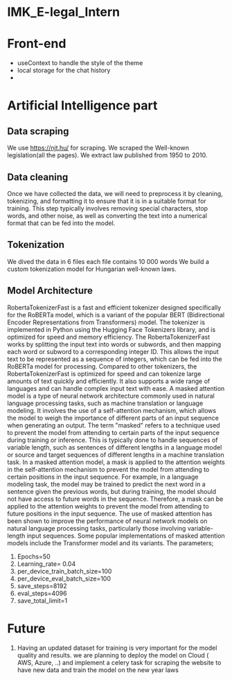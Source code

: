 # IMK_E-legal_Intern


# Front-end


- useContext to handle the style of the theme
- local storage for the chat history
- 
# Artificial Intelligence part
## Data scraping
We use https://njt.hu/ for scraping. We scraped the Well-known legislation(all the pages). We extract law published  from 1950 to 2010.
## Data cleaning
Once we have collected the data, we will need to preprocess it by cleaning, tokenizing, and formatting it to ensure that it is in a suitable format for training. This step typically involves removing special characters, stop words, and other noise, as well as converting the text into a numerical format that can be fed into the model.
## Tokenization
We dived the data in 6 files each file contains 10 000 words
We build a custom tokenization model for Hungarian well-known laws.
## Model Architecture
RobertaTokenizerFast is a fast and efficient tokenizer designed specifically for the RoBERTa model, which is a variant of the popular BERT (Bidirectional Encoder Representations from Transformers) model. The tokenizer is implemented in Python using the Hugging Face Tokenizers library, and is optimized for speed and memory efficiency.
The RobertaTokenizerFast works by splitting the input text into words or subwords, and then mapping each word or subword to a corresponding integer ID. This allows the input text to be represented as a sequence of integers, which can be fed into the RoBERTa model for processing.
Compared to other tokenizers, the RobertaTokenizerFast is optimized for speed and can tokenize large amounts of text quickly and efficiently. It also supports a wide range of languages and can handle complex input text with ease.
A masked attention model is a type of neural network architecture commonly used in natural language processing tasks, such as machine translation or language modeling. It involves the use of a self-attention mechanism, which allows the model to weigh the importance of different parts of an input sequence when generating an output.
The term "masked" refers to a technique used to prevent the model from attending to certain parts of the input sequence during training or inference. This is typically done to handle sequences of variable length, such as sentences of different lengths in a language model or source and target sequences of different lengths in a machine translation task.
In a masked attention model, a mask is applied to the attention weights in the self-attention mechanism to prevent the model from attending to certain positions in the input sequence. For example, in a language modeling task, the model may be trained to predict the next word in a sentence given the previous words, but during training, the model should not have access to future words in the sequence. Therefore, a mask can be applied to the attention weights to prevent the model from attending to future positions in the input sequence.
The use of masked attention has been shown to improve the performance of neural network models on natural language processing tasks, particularly those involving variable-length input sequences. Some popular implementations of masked attention models include the Transformer model and its variants.
The parameters;
1. Epochs=50
2.  Learning_rate= 0.04
3. per_device_train_batch_size=100
4. per_device_eval_batch_size=100
5. save_steps=8192
6. eval_steps=4096
7. save_total_limit=1

# Future 

1. Having an updated dataset for training is very important for the model quality and results. we are planning to deploy the model on Cloud ( AWS, Azure, ..) and implement a celery task for scraping the website to have new data and train the model on the new year laws 
